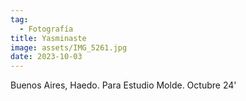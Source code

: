 ```yaml
---
tag:
  - Fotografía
title: Yasminaste
image: assets/IMG_5261.jpg
date: 2023-10-03
---
```


Buenos Aires, Haedo. Para Estudio Molde.
Octubre 24'
